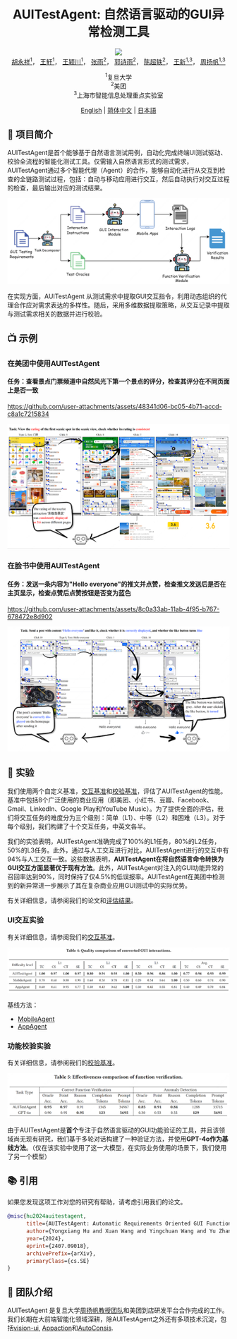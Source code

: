 <div align="center">
<h1>AUITestAgent: 自然语言驱动的GUI异常检测工具</h1>
</div>

<div align="center">
<a href='https://arxiv.org/abs/2407.09018'><img src='https://img.shields.io/badge/arxiv-2407.09018-b31b1b.svg'></a>
</div>

<div align="center">
  <a href="https://github.com/Gootter12">胡永祥<sup>1</sup></a>，
  <a href="https://github.com/TSKGHS17">王轩<sup>1</sup></a>，
  <a href="https://github.com/xieeryihe">王颖川<sup>1</sup></a>，
  <a href="https://github.com/RainPot">张雨<sup>2</sup></a>，
  <a href="https://github.com/whiteguo233">郭诗雨<sup>2</sup></a>，
  <a href="https://github.com/chenchaoyi">陈超轶<sup>2</sup></a>，
  <a href="https://cs.fudan.edu.cn/3f/7e/c25906a278398/page.htm">王新<sup>1,3</sup></a>，
  <a href="https://cs.fudan.edu.cn/3f/a9/c25909a278441/page.htm">周扬帆<sup>1,3</sup></a>

<br>

<sup>1</sup>复旦大学  
<sup>2</sup>美团  
<sup>3</sup>上海市智能信息处理重点实验室
</div>

<div align="center">
<a href="README.md">English</a> | <a href="README_zh.md">简体中文</a> | <a href="README_ja.md">日本語</a>
</div>

<!-- <div style="display: flex; justify-content: center; align-items: center;">
  <img src="assets/fudan.png" alt="Fudan University Logo" width="100" style="margin-right: 50px"/>
  <img src="assets/meituan.png" alt="Meituan Logo" width="100"/>
</div> -->

## 🌟 项目简介

AUITestAgent是首个能够基于自然语言测试用例，自动化完成终端UI测试驱动、校验全流程的智能化测试工具。仅需输入自然语言形式的测试需求，AUITestAgent通过多个智能代理（Agent）的合作，能够自动化进行从交互到检查的全链路测试过程，包括：自动与移动应用进行交互，然后自动执行对交互过程的检查，最后输出对应的测试结果。

![overview](assets/overview.png)

在实现方面，AUITestAgent 从测试需求中提取GUI交互指令，利用动态组织的代理合作应对需求表达的多样性。随后，采用多维数据提取策略，从交互记录中提取与测试需求相关的数据并进行校验。

## 📺 示例

### 在美团中使用AUITestAgent 
#### 任务：查看景点门票频道中自然风光下第一个景点的评分，检查其评分在不同页面上是否一致

https://github.com/user-attachments/assets/48341d06-bc05-4b71-accd-c8a1c7215834

![demo1](assets/demo1.png)

### 在脸书中使用AUITestAgent
#### 任务：发送一条内容为"Hello everyone"的推文并点赞，检查推文发送后是否在主页显示，检查点赞后点赞按钮是否变为蓝色

https://github.com/user-attachments/assets/8c0a33ab-11ab-4f95-b767-678472e8d902

![demo2](assets/demo2.png)


## 📝 实验

我们使用两个自定义基准，[交互基准](interaction_zh.md)和[校验基准](verification_zh.md)，评估了AUITestAgent的性能。基准中包括8个广泛使用的商业应用（即美团、小红书、豆瓣、Facebook、Gmail、LinkedIn、Google Play和YouTube Music）。为了提供全面的评估，我们将交互任务的难度分为三个级别：简单（L1）、中等（L2）和困难（L3）。对于每个级别，我们构建了十个交互任务，中英文各半。

我们的实验表明，AUITestAgent准确完成了100%的L1任务，80%的L2任务，50%的L3任务。此外，通过与人工交互进行对比，AUITestAgent进行的交互中有94%与人工交互一致。这些数据表明，**AUITestAgent在将自然语言命令转换为GUI交互方面显著优于现有方法**。此外，AUITestAgent对注入的GUI功能异常的召回率达到90%，同时保持了仅4.5%的低误报率。AUITestAgent在美团中检测到的新异常进一步展示了其在复杂商业应用GUI测试中的实际优势。

有关详细信息，请参阅我们的论文和[评估结果](evaluation_results/evaluation_zh.md)。

### UI交互实验

有关详细信息，请参阅我们的[交互基准](interaction_zh.md)。

![interaction result](assets/interaction.png)

基线方法：
* [MobileAgent](https://github.com/X-PLUG/MobileAgent)
* [AppAgent](https://github.com/mnotgod96/AppAgent)


### 功能校验实验

有关详细信息，请参阅我们的[校验基准](verification_zh.md)。

![verification result](assets/verification.png)

由于AUITestAgent是**首个**专注于自然语言驱动的GUI功能验证的工具，并且该领域尚无现有研究，我们基于多轮对话构建了一种验证方法，并使用**GPT-4o作为基线方法**。（仅在该实验中使用了这一大模型，在实际业务使用的场景下，我们使用了另一个模型）

## 📚 引用
如果您发现这项工作对您的研究有帮助，请考虑引用我们的论文。

```bib
@misc{hu2024auitestagent,
      title={AUITestAgent: Automatic Requirements Oriented GUI Function Testing}, 
      author={Yongxiang Hu and Xuan Wang and Yingchuan Wang and Yu Zhang and Shiyu Guo and Chaoyi Chen and Xin Wang and Yangfan Zhou},
      year={2024},
      eprint={2407.09018},
      archivePrefix={arXiv},
      primaryClass={cs.SE}
}
```

## 🧑 团队介绍

AUITestAgent 是复旦大学[周扬帆教授团队](https://appsrv.cse.cuhk.edu.hk/~yfzhou/)和美团到店研发平台合作完成的工作。我们长期在大前端智能化领域深耕，除AUITestAgent之外还有多项技术沉淀，包括[vision-ui](https://github.com/Meituan-Dianping/vision-ui), [Appaction](https://dl.acm.org/doi/10.1145/3611643.3613885)和[AutoConsis](https://dl.acm.org/doi/abs/10.1145/3639477.3639748).
